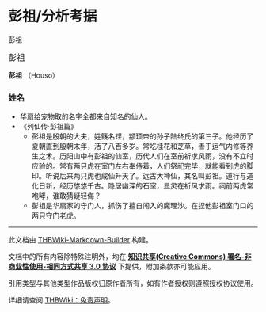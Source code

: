 # 彭祖/分析考据

<!-- source html: G:\repos\THBWiki-Markdown-Builder\THBWikiMarkdown\Temp\main\8\86\ns0%3A%E5%BD%AD%E7%A5%96%2F%E5%88%86%E6%9E%90%E8%80%83%E6%8D%AE.html -->

彭祖

  
<big>彭祖</big>  

 **彭祖** （Houso）
  

### 姓名
- 华扇给宠物取的名字全都来自知名的仙人。
- 《列仙传·彭祖篇》
  - 彭祖是殷朝的大夫，姓籛名铿，颛顼帝的孙子陆终氏的第三子。他经历了夏朝直到殷朝末年，活了八百多岁。常吃桂花和芝草，善于运气内修等养生之术。历阳山中有彭祖的仙室，历代人们在室前祈求风雨，没有不立时应验的。常有两只虎在室门左右奉侍着，人们祭祀完毕，就能看到虎的脚印。听说后来两只虎也成仙升天了。远古大神仙，其名叫彭祖。道行与造化日新，经历悠悠千古。隐居幽深的石室，显灵在祈风求雨。祠前两虎常咆哮，谁敢猜疑轻侮？
  - 彭祖是华扇家的守门人，抓伤了擅自闯入的魔理沙。在捏他彭祖室门口的两只守门老虎。






---

此文档由 [THBWiki-Markdown-Builder](https://github.com/Delsin-Yu/THBWiki-Markdown-Builder) 构建。

文档中的所有内容除特殊注明外，均在 [**知识共享(Creative Commons) 署名-非商业性使用-相同方式共享 3.0 协议**](https://creativecommons.org/licenses/by-sa/3.0/deed.zh-hans) 下提供，附加条款亦可能应用。

引用类型与其他类型作品版权归原作者所有，如有作者授权则遵照授权协议使用。

详细请查阅 [THBWiki：免责声明](https://thbwiki.cc/THBWiki:%E5%85%8D%E8%B4%A3%E5%A3%B0%E6%98%8E)。

